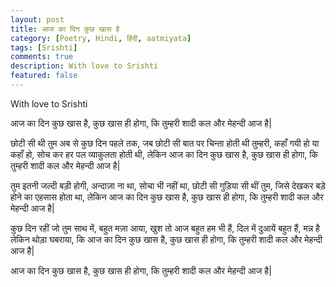 ```yaml
---
layout: post
title: आज का दिन कुछ खास है
category: [Poetry, Hindi, हिंदी, aatmiyata]
tags: [Srishti]
comments: true
description: With love to Srishti
featured: false
---
```


With love to Srishti


आज का दिन कुछ खास है,
कुछ खास ही होगा,
कि तुम्हरी शादी कल और मेहन्दी आज है|

छोटी सी थी तुम अब से कुछ दिन पहले तक,
जब छोटी सी बात पर चिन्ता होती थी तुम्हरी,
कहाँ गयी हो या कहाँ हो,
सोच कर हर पल व्याकुलता होती थी,
लेकिन आज का दिन कुछ खास है,
कुछ खास ही होगा,
कि तुम्हरी शादी कल और मेहन्दी आज है|

तुम इतनी जल्दी बड़ी होगी,
अन्दाज़ा ना था,
सोचा भी नहीं था,
छोटी सी गुड़िया सी थीं तुम,
जिसे देखकर बड़े होने का एहसास होता था,
लेकिन आज का दिन कुछ खास है,
कुछ खास ही होगा,
कि तुम्हरी शादी कल और मेहन्दी आज है|

कुछ दिन रहीं जो तुम साथ में,
बहुत मज़ा आया,
खुश तो आज बहुत हम भी हैं,
दिल में दुआयें बहुत हैं,
मन्न है लेकिन थोड़ा घबराया,
कि आज का दिन कुछ खास है,
कुछ खास ही होगा,
कि तुम्हरी शादी कल और मेहन्दी आज है|

आज का दिन कुछ खास है,
कुछ खास ही होगा,
कि तुम्हरी शादी कल और मेहन्दी आज है|